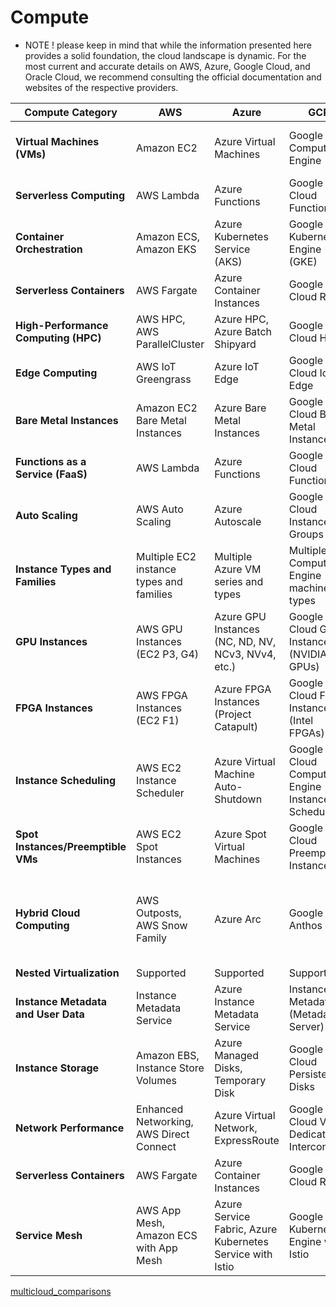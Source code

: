# Compute                                                                  
- NOTE
! please keep in mind that while the information presented here provides a solid foundation, the cloud landscape is dynamic.
For the most current and accurate details on AWS, Azure, Google Cloud, and Oracle Cloud, we recommend consulting the official documentation and websites of the respective providers.

| Compute Category           | AWS                                     | Azure                                   | GCP                                      | OCI                                   |
|----------------------------|-----------------------------------------|-----------------------------------------|------------------------------------------|---------------------------------------|
| **Virtual Machines (VMs)** | Amazon EC2                              | Azure Virtual Machines                 | Google Compute Engine                      | Oracle Compute, Oracle Functions      |
| **Serverless Computing**   | AWS Lambda                              | Azure Functions                         | Google Cloud Functions                     | Oracle Functions                     |
| **Container Orchestration** | Amazon ECS, Amazon EKS                | Azure Kubernetes Service (AKS)         | Google Kubernetes Engine (GKE)            | Oracle Kubernetes Engine (OKE)       |
| **Serverless Containers**   | AWS Fargate                             | Azure Container Instances               | Google Cloud Run                           | Oracle Functions                     |
| **High-Performance Computing (HPC)** | AWS HPC, AWS ParallelCluster   | Azure HPC, Azure Batch Shipyard        | Google Cloud HPC                          | Oracle HPC Cluster                    |
| **Edge Computing**         | AWS IoT Greengrass                      | Azure IoT Edge                          | Google Cloud IoT Edge                      | Oracle IoT Edge                      |
| **Bare Metal Instances**   | Amazon EC2 Bare Metal Instances         | Azure Bare Metal Instances             | Google Cloud Bare Metal Instances          | Oracle Bare Metal Compute             |
| **Functions as a Service (FaaS)** | AWS Lambda                       | Azure Functions                         | Google Cloud Functions                     | Oracle Functions                     |
| **Auto Scaling**           | AWS Auto Scaling                         | Azure Autoscale                         | Google Cloud Instance Groups               | OCI Autoscaling                      |
| **Instance Types and Families** | Multiple EC2 instance types and families | Multiple Azure VM series and types    | Multiple Compute Engine machine types     | Multiple Oracle Compute shapes      |
| **GPU Instances**          | AWS GPU Instances (EC2 P3, G4)          | Azure GPU Instances (NC, ND, NV, NCv3, NVv4, etc.) | Google Cloud GPU Instances (NVIDIA GPUs)  | OCI GPU Instances (NVIDIA GPUs)      |
| **FPGA Instances**         | AWS FPGA Instances (EC2 F1)             | Azure FPGA Instances (Project Catapult) | Google Cloud FPGA Instances (Intel FPGAs) | OCI FPGA Instances                   |
| **Instance Scheduling**    | AWS EC2 Instance Scheduler              | Azure Virtual Machine Auto-Shutdown    | Google Cloud Compute Engine Instance Scheduler | OCI Compute Instance Scheduler       |
| **Spot Instances/Preemptible VMs** | AWS EC2 Spot Instances       | Azure Spot Virtual Machines            | Google Cloud Preemptible Instances         | OCI Spot Instances                   |
| **Hybrid Cloud Computing** | AWS Outposts, AWS Snow Family            | Azure Arc                               | Google Anthos                              | Oracle Cloud at Customer, Oracle Cloud Hybrid Compute |
| **Nested Virtualization**   | Supported                               | Supported                               | Supported                                  | Supported                             |
| **Instance Metadata and User Data** | Instance Metadata Service       | Azure Instance Metadata Service        | Instance Metadata (Metadata Server)        | Instance Metadata and User Data     |
| **Instance Storage**       | Amazon EBS, Instance Store Volumes       | Azure Managed Disks, Temporary Disk   | Google Cloud Persistent Disks             | Oracle Block Volumes, Local NVMe SSDs |
| **Network Performance**    | Enhanced Networking, AWS Direct Connect | Azure Virtual Network, ExpressRoute   | Google Cloud VPC, Dedicated Interconnect   | Oracle Cloud FastConnect             |
| **Serverless Containers**   | AWS Fargate                             | Azure Container Instances               | Google Cloud Run                           | Oracle Functions                     |
| **Service Mesh**           | AWS App Mesh, Amazon ECS with App Mesh  | Azure Service Fabric, Azure Kubernetes Service with Istio | Google Kubernetes Engine with Istio       | Oracle Cloud Native Services with Istio |

[multicloud_comparisons](https://github.com/asiandevs/multicloud_comparisons/blob/main/README.md)
